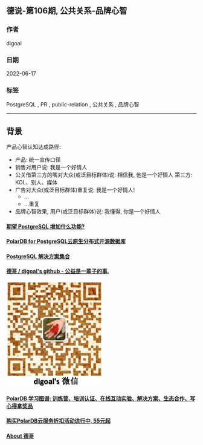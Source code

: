 ## 德说-第106期, 公共关系-品牌心智  
              
### 作者              
digoal              
              
### 日期              
2022-06-17              
              
### 标签              
PostgreSQL , PR , public-relation , 公共关系 , 品牌心智               
              
----              
              
## 背景       
  
产品心智认知达成路径:   
  
- 产品: 统一宣传口径  
- 销售对用户说: 我是一个好情人  
- 公关借第三方的嘴对大众(或泛目标群体)说: 相信我, 他是一个好情人  第三方: KOL、别人、媒体  
- 广告对大众(或泛目标群体)重复说: 我是一个好情人!  
    - ...  
    - ...重复  
- 品牌心智效果, 用户(或泛目标群体)说: 我懂得, 你是一个好情人   
  
  
#### [期望 PostgreSQL 增加什么功能?](https://github.com/digoal/blog/issues/76 "269ac3d1c492e938c0191101c7238216")
  
  
#### [PolarDB for PostgreSQL云原生分布式开源数据库](https://github.com/ApsaraDB/PolarDB-for-PostgreSQL "57258f76c37864c6e6d23383d05714ea")
  
  
#### [PostgreSQL 解决方案集合](https://yq.aliyun.com/topic/118 "40cff096e9ed7122c512b35d8561d9c8")
  
  
#### [德哥 / digoal's github - 公益是一辈子的事.](https://github.com/digoal/blog/blob/master/README.md "22709685feb7cab07d30f30387f0a9ae")
  
  
![digoal's wechat](../pic/digoal_weixin.jpg "f7ad92eeba24523fd47a6e1a0e691b59")
  
  
#### [PolarDB 学习图谱: 训练营、培训认证、在线互动实验、解决方案、生态合作、写心得拿奖品](https://www.aliyun.com/database/openpolardb/activity "8642f60e04ed0c814bf9cb9677976bd4")
  
  
#### [购买PolarDB云服务折扣活动进行中, 55元起](https://www.aliyun.com/activity/new/polardb-yunparter?userCode=bsb3t4al "e0495c413bedacabb75ff1e880be465a")
  
  
#### [About 德哥](https://github.com/digoal/blog/blob/master/me/readme.md "a37735981e7704886ffd590565582dd0")
  
